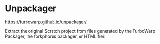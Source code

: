 # Unpackager

https://turbowarp.github.io/unpackager/

Extract the original Scratch project from files generated by the TurboWarp Packager, the forkphorus packager, or HTMLifier.
